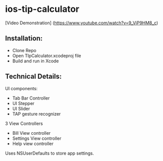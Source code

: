 ios-tip-calculator
==================

[Video Demonstration]
(https://www.youtube.com/watch?v=9_ViP9HM8_c)

## Installation:

- Clone Repo
- Open TIpCalculator.xcodeproj file 
- Build and run in Xcode

## Technical Details:

UI components:

- Tab Bar Controller 
- UI Stepper
- UI Slider
- TAP gesture recognizer 

3 View Controllers

- Bill View controller
- Settings View controller
- Help view controller 

Uses NSUserDefaults to store app settings.
